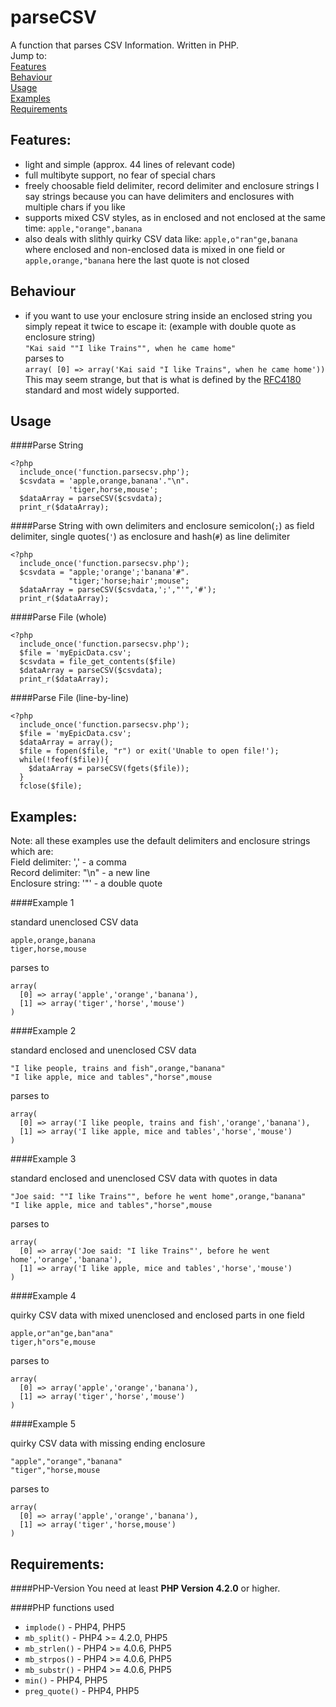 parseCSV
=====

A function that parses CSV Information. Written in PHP.  
Jump to:  
[Features](#features)  
[Behaviour](#behaviour)  
[Usage](#usage)  
[Examples](#examples)  
[Requirements](#requirements)

Features:
------------------------------------------------------------------------
- light and simple  (approx. 44 lines of relevant code)
- full multibyte support, no fear of special chars
- freely choosable field delimiter, record delimiter and enclosure strings
  I say strings because you can have delimiters and enclosures with multiple chars if you like
- supports mixed CSV styles, as in enclosed and not enclosed at the same time:
  `apple,"orange",banana`
- also deals with slithly quirky CSV data like: `apple,o"ran"ge,banana`
  where enclosed and non-enclosed data is mixed in one field or `apple,orange,"banana`
  here the last quote is not closed

Behaviour
------------------------------------------------------------------------
- if you want to use your enclosure string inside an enclosed string you
  simply repeat it twice to escape it: (example with double quote as enclosure string)  
  `"Kai said ""I like Trains"", when he came home"`  
  parses to  
  `array( [0] => array('Kai said "I like Trains", when he came home'))`  
  This may seem strange, but that is what is defined by the [RFC4180](http://tools.ietf.org/html/rfc4180) standard
  and most widely supported.
  
Usage
------------------------------------------------------------------------
####Parse String

    <?php
      include_once('function.parsecsv.php');
      $csvdata = 'apple,orange,banana'."\n".
                 'tiger,horse,mouse';
      $dataArray = parseCSV($csvdata);
      print_r($dataArray);
      
####Parse String with own delimiters and enclosure
semicolon(`;`) as field delimiter, single quotes(`'`) as enclosure and hash(`#`) as line delimiter

    <?php
      include_once('function.parsecsv.php');
      $csvdata = "apple;'orange';'banana'#".
                 "tiger;'horse;hair';mouse";
      $dataArray = parseCSV($csvdata,';',"'",'#');
      print_r($dataArray);

####Parse File (whole)
    
    <?php
      include_once('function.parsecsv.php');
      $file = 'myEpicData.csv';
      $csvdata = file_get_contents($file)
      $dataArray = parseCSV($csvdata);
      print_r($dataArray);
      
####Parse File (line-by-line)

    <?php
      include_once('function.parsecsv.php');
      $file = 'myEpicData.csv';
      $dataArray = array();
      $file = fopen($file, "r") or exit('Unable to open file!');
      while(!feof($file)){
        $dataArray = parseCSV(fgets($file));
      }
      fclose($file);

Examples:
------------------------------------------------------------------------
Note: all these examples use the default delimiters and enclosure strings
which are:  
Field delimiter: ','  - a comma  
Record delimiter: "\n" - a new line  
Enclosure string: '"' - a double quote  


####Example 1

standard unenclosed CSV data

    apple,orange,banana
    tiger,horse,mouse
    
parses to  

    array(
      [0] => array('apple','orange','banana'),
      [1] => array('tiger','horse','mouse')
    )

####Example 2

standard enclosed and unenclosed CSV data

    "I like people, trains and fish",orange,"banana"
    "I like apple, mice and tables","horse",mouse

parses to  

    array(
      [0] => array('I like people, trains and fish','orange','banana'),
      [1] => array('I like apple, mice and tables','horse','mouse')
    )

####Example 3

standard enclosed and unenclosed CSV data with quotes in data

    "Joe said: ""I like Trains"", before he went home",orange,"banana"
    "I like apple, mice and tables","horse",mouse

parses to  

    array(
      [0] => array('Joe said: "I like Trains"', before he went home','orange','banana'),
      [1] => array('I like apple, mice and tables','horse','mouse')
    )
  
####Example 4

quirky CSV data with mixed unenclosed and enclosed parts in one field

    apple,or"an"ge,ban"ana"
    tiger,h"ors"e,mouse
    
parses to  

    array(
      [0] => array('apple','orange','banana'),
      [1] => array('tiger','horse','mouse')
    )

####Example 5

quirky CSV data with missing ending enclosure

    "apple","orange","banana"
    "tiger","horse,mouse

parses to  

    array(
      [0] => array('apple','orange','banana'),
      [1] => array('tiger','horse,mouse')
    )

Requirements:
------------------------------------------------------------------------
####PHP-Version
You need at least **PHP Version 4.2.0** or higher.

####PHP functions used
- `implode()` - PHP4, PHP5
- `mb_split()` - PHP4 >= 4.2.0, PHP5
- `mb_strlen()` - PHP4 >= 4.0.6, PHP5
- `mb_strpos()` - PHP4 >= 4.0.6, PHP5
- `mb_substr()` - PHP4 >= 4.0.6, PHP5
- `min()` - PHP4, PHP5
- `preg_quote()` - PHP4, PHP5
